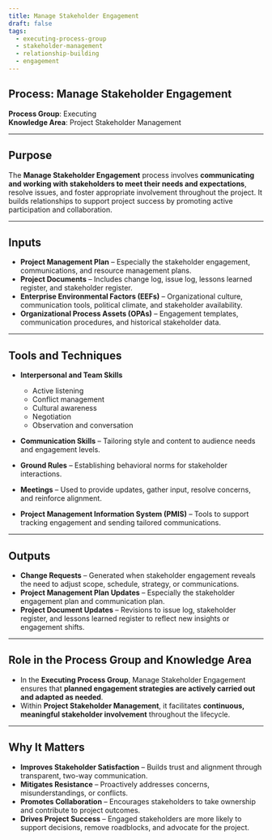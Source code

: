 ```yaml
---
title: Manage Stakeholder Engagement  
draft: false  
tags:  
  - executing-process-group  
  - stakeholder-management  
  - relationship-building  
  - engagement  
---
```


## Process: Manage Stakeholder Engagement

**Process Group**: Executing  
**Knowledge Area**: Project Stakeholder Management  

---

## Purpose

The **Manage Stakeholder Engagement** process involves **communicating and working with stakeholders to meet their needs and expectations**, resolve issues, and foster appropriate involvement throughout the project. It builds relationships to support project success by promoting active participation and collaboration.

---

## Inputs

- **Project Management Plan** – Especially the stakeholder engagement, communications, and resource management plans.
- **Project Documents** – Includes change log, issue log, lessons learned register, and stakeholder register.
- **Enterprise Environmental Factors (EEFs)** – Organizational culture, communication tools, political climate, and stakeholder availability.
- **Organizational Process Assets (OPAs)** – Engagement templates, communication procedures, and historical stakeholder data.

---

## Tools and Techniques

- **Interpersonal and Team Skills**  
  - Active listening  
  - Conflict management  
  - Cultural awareness  
  - Negotiation  
  - Observation and conversation  

- **Communication Skills** – Tailoring style and content to audience needs and engagement levels.
- **Ground Rules** – Establishing behavioral norms for stakeholder interactions.
- **Meetings** – Used to provide updates, gather input, resolve concerns, and reinforce alignment.
- **Project Management Information System (PMIS)** – Tools to support tracking engagement and sending tailored communications.

---

## Outputs

- **Change Requests** – Generated when stakeholder engagement reveals the need to adjust scope, schedule, strategy, or communications.
- **Project Management Plan Updates** – Especially the stakeholder engagement plan and communication plan.
- **Project Document Updates** – Revisions to issue log, stakeholder register, and lessons learned register to reflect new insights or engagement shifts.

---

## Role in the Process Group and Knowledge Area

- In the **Executing Process Group**, Manage Stakeholder Engagement ensures that **planned engagement strategies are actively carried out and adapted as needed**.
- Within **Project Stakeholder Management**, it facilitates **continuous, meaningful stakeholder involvement** throughout the lifecycle.

---

## Why It Matters

- **Improves Stakeholder Satisfaction** – Builds trust and alignment through transparent, two-way communication.
- **Mitigates Resistance** – Proactively addresses concerns, misunderstandings, or conflicts.
- **Promotes Collaboration** – Encourages stakeholders to take ownership and contribute to project outcomes.
- **Drives Project Success** – Engaged stakeholders are more likely to support decisions, remove roadblocks, and advocate for the project.
